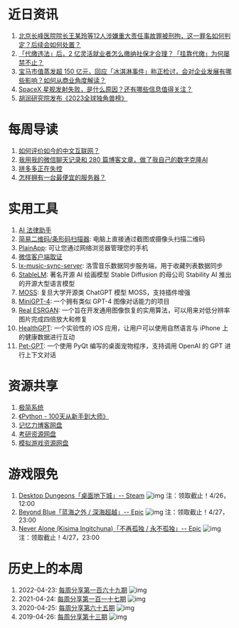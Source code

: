 # 近日资讯

1. [北京长峰医院院长王某玲等12人涉嫌重大责任事故罪被刑拘，这一罪名如何判定？后续会如何处置？](https://www.zhihu.com/question/596491104)
2. [「代缴违法」后，2 亿灵活就业者怎么缴纳社保才合理？「挂靠代缴」为何屡禁不止？](https://www.zhihu.com/question/595770803)
3. [宝马市值蒸发超 150 亿元，回应「冰淇淋事件」称正检讨，会对企业发展有哪些影响？如何从商业角度解读？](https://www.zhihu.com/question/596982085)
4. [SpaceX 星舰发射失败，是什么原因？还有哪些信息值得关注？](https://www.zhihu.com/question/596821956)
5. [胡润研究院发布《2023全球独角兽榜》](https://zhuanlan.zhihu.com/p/623346139)

# 每周导读

1. [如何评价如今的中文互联网？](https://www.zhihu.com/question/593177302)
2. [我用我的微信聊天记录和 280 篇博客文章，做了我自己的数字克隆AI](https://greatdk.com/1908.html)
3. [拼多多正在失控](https://mp.weixin.qq.com/s/Zi6Hvlv7tPU9l7NQl0vlqA)
4. [怎样拥有一台最便宜的服务器？](https://www.zhihu.com/question/568653324)

# 实用工具

1. [AI 法律助手](https://github.com/lvwzhen/law-cn-ai)
2. [简易二维码/条形码扫描器](https://github.com/1357310795/QrCodeScanner/): 电脑上直接通过截图或摄像头扫描二维码
3. [PlainApp](https://github.com/ismartcoding/plain-app/): 可让您通过网络浏览器管理您的手机
4. [微信客户端取证](https://github.com/AdminTest0/SharpWxDump)
5. [lx-music-sync-server](https://github.com/lyswhut/lx-music-sync-server): 洛雪音乐数据同步服务端，用于收藏列表数据同步
6. [StableLM](https://github.com/stability-AI/stableLM/): 著名开源 AI 绘画模型 Stable Diffusion 的母公司 Stability AI 推出的开源大型语言模型
7. [MOSS](https://github.com/OpenLMLab/MOSS): 复旦大学开源类 ChatGPT 模型 MOSS，支持插件增强
8. [MiniGPT-4](https://github.com/Vision-CAIR/MiniGPT-4): 一个拥有类似 GPT-4 图像对话能力的项目
9. [Real ESRGAN](https://github.com/xinntao/Real-ESRGAN): 一个旨在开发通用图像恢复的实用算法，可以用来对低分辨率图片完成四倍放大和修复
10. [HealthGPT](https://github.com/StanfordBDHG/HealthGPT): 一个实验性的 iOS 应用，让用户可以使用自然语言与 iPhone 上的健康数据进行互动
11. [Pet-GPT](https://github.com/Hanzoe/Pet-GPT): 一个使用 PyQt 编写的桌面宠物程序，支持调用 OpenAI 的 GPT 进行上下文对话

# 资源共享

1. [极简系统](https://www.sysmini.com/)
2. [《Python - 100天从新手到大师》](https://github.com/jackfrued/Python-100-Days)
3. [记忆力博客网盘](http://qq351605872.ysepan.com/)
4. [考研资源网盘](http://kaoyan.ysepan.com/)
5. [模拟游戏资源网盘](http://idn109.ysepan.com/)

# 游戏限免

1. [Desktop Dungeons「桌面地下城」-- Steam](https://store.steampowered.com/app/226620/Desktop_Dungeons/)
![img](http://mmbiz.qpic.cn/sz_mmbiz_png/pDARXZuibAKSTg4BryYCGCLzChPtpKiaYCHvTBmzrNZria8edZSibGpkQBgXHPRLYYbOUwLZ5WX3uGMg8kMwnSqdpw/640?wx_fmt=png)
注：领取截止！4/26，12:00
2. [Beyond Blue「蓝海之外 / 深海超越」-- Epic](https://store.epicgames.com/p/beyond-blue)
![img](https://mmbiz.qpic.cn/sz_mmbiz_jpg/pDARXZuibAKSTg4BryYCGCLzChPtpKiaYCX75kurfpltK4TQHCOyagZYOibTrILZR2CBWCoxic5nLphib7URdia9fvibg/640?wx_fmt=jpeg)
注：领取截止！4/27，23:00
3. [Never Alone (Kisima Ingitchuna)「不再孤独 / 永不孤独」-- Epic](https://store.epicgames.com/p/never-alone-kisima-ingitchuna)
![img](https://mmbiz.qpic.cn/sz_mmbiz_jpg/pDARXZuibAKSTg4BryYCGCLzChPtpKiaYC02KuZ4p3MmGAahic2Cs5lunEXvA9bnBgyBGkibvDves6td9Imx4qkIRQ/640?wx_fmt=jpeg)
注：领取截止！4/27，23:00

# 历史上的本周

1. 2022-04-23: [每周分享第一百六十九期](https://mp.weixin.qq.com/s/vASm3fuf82WeHnkuTELNsQ)
![img](https://mmbiz.qpic.cn/sz_mmbiz_jpg/pDARXZuibAKRiaEjjicRNicVnm1ETnz2qicer99FmXLsia4e9X1uZVR83uJFlVGDRDicgibAY3taWMuerpuwXJGq4rN3sw/640?wx_fmt=jpeg&wxfrom=5&wx_lazy=1&wx_co=1)
2. 2021-04-24: [每周分享第一百一十七期](https://mp.weixin.qq.com/s/dctJUbtXsfiwKkD09WgnnA)
![img](https://mmbiz.qpic.cn/sz_mmbiz_jpg/pDARXZuibAKQDk8YNIZM0k8qPiafbiaYOkwOwjaY8ZRyiaCjXBcjNaB9geoKZTZhyct7Fd9JqKpffdXKgVXOnpSX0w/640?wx_fmt=jpeg&wxfrom=5&wx_lazy=1&wx_co=1)
3. 2020-04-25: [每周分享第六十五期](https://mp.weixin.qq.com/s/wv1Fn-W9X1s5d4kcZyEJ7A)
![img](https://mmbiz.qpic.cn/sz_mmbiz_jpg/pDARXZuibAKTEt4I1LDzZGGibvLgLENNNMysHJGwCeiandu0KH8usw1xRibakP8RktGQ8qTdu4Y0VCoOsHgiagXHBgA/640?wx_fmt=jpeg&wxfrom=5&wx_lazy=1&wx_co=1)
4. 2019-04-26: [每周分享第十三期](https://mp.weixin.qq.com/s/qqnCcFJyHjkRL2mfzs0x3A)
![img](https://mmbiz.qpic.cn/mmbiz_jpg/pDARXZuibAKTic3thDDGiaNsFFfdXJoOIQTQoEyP3DgHjsrAg9W6nmWZFuSbS6ONWHnhHgTR1I4b0ol6ZNYsdN9dg/640?wx_fmt=jpeg&wxfrom=5&wx_lazy=1&wx_co=1)
